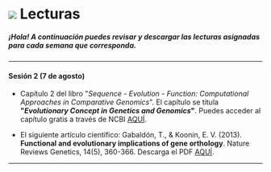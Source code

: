 # ![](https://github.com/BIOQ380/Syllabus/blob/master/images/readings.png?raw=true) Lecturas

##### ¡Hola! A continuación puedes revisar y descargar las lecturas asignadas para cada semana que corresponda.

---

#### Sesión 2 (7 de agosto)

* Capítulo 2 del libro "_Sequence - Evolution - Function: Computational Approaches in Comparative Genomics_". El capítulo se titula **"_Evolutionary Concept in Genetics and Genomics_"**. Puedes acceder al capítulo gratis a través de NCBI [AQUÍ](https://www.ncbi.nlm.nih.gov/books/NBK20255/?report=reader).

* El siguiente artículo científico: Gabaldón, T., & Koonin, E. V. (2013). **Functional and evolutionary implications of gene orthology**. Nature Reviews Genetics, 14(5), 360-366. Descarga el PDF [AQUÍ](https://github.com/BIOQ380/Lecturas/raw/master/documents/Gabaldón_2013_NatRevGenet.pdf).

---
